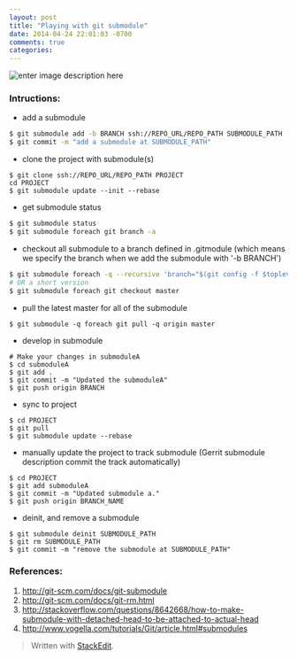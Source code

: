 ```yaml
---
layout: post
title: "Playing with git submodule"
date: 2014-04-24 22:01:03 -0700
comments: true
categories: 
---
```

![enter image description here][1]
### Intructions:
- add a submodule
```bash
$ git submodule add -b BRANCH ssh://REPO_URL/REPO_PATH SUBMODULE_PATH
$ git commit -m "add a submodule at SUBMODULE_PATH"
```
- clone the project with submodule(s)
```
$ git clone ssh://REPO_URL/REPO_PATH PROJECT
cd PROJECT
$ git submodule update --init --rebase
```
- get submodule status
```bash
$ git submodule status
$ git submodule foreach git branch -a
```
- checkout all submodule to a branch defined in .gitmodule (which means we specify the branch when we add the submodule with '-b BRANCH')
```bash
$ git submodule foreach -q --recursive 'branch="$(git config -f $toplevel/.gitmodules submodule.$name.branch)"; git checkout $branch'
# OR a short version
$ git submodule foreach git checkout master
```
- pull the latest master for all of the submodule
```
$ git submodule -q foreach git pull -q origin master
```
- develop in submodule
```
# Make your changes in submoduleA
$ cd submoduleA
$ git add .
$ git commit -m "Updated the submoduleA"
$ git push origin BRANCH
```
- sync to project
```
$ cd PROJECT
$ git pull
$ git submodule update --rebase
```
- manually update the project to track submodule (Gerrit submodule description commit the track automatically)
```
$ cd PROJECT
$ git add submoduleA
$ git commit -m "Updated submodule a."
$ git push origin BRANCH_NAME
```
- deinit, and remove a submodule
```
$ git submodule deinit SUBMODULE_PATH
$ git rm SUBMODULE_PATH
$ git commit -m "remove the submodule at SUBMODULE_PATH"
```

### References:
1. http://git-scm.com/docs/git-submodule
2. http://git-scm.com/docs/git-rm.html
3. http://stackoverflow.com/questions/8642668/how-to-make-submodule-with-detached-head-to-be-attached-to-actual-head
4. http://www.vogella.com/tutorials/Git/article.html#submodules

> Written with [StackEdit](https://stackedit.io/).


  [1]: https://lh4.googleusercontent.com/-GW4P0d8zZdM/U1nrsDaCgiI/AAAAAAAAB5I/4mTt3xjfmFo/s0/xlotte-git.jpg "xlotte-git.jpg"
